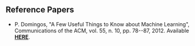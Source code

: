 Reference Papers
----------------

- P. Domingos, "A Few Useful Things to Know about Machine Learning", Communications of the ACM, vol. 55, n. 10, pp. 78--87, 2012. Available [**HERE**](https://homes.cs.washington.edu/~pedrod/papers/cacm12.pdf).
